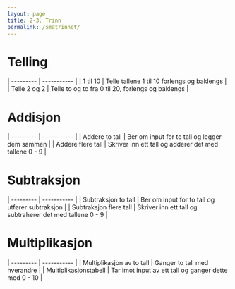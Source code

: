 ```yaml
---
layout: page
title: 2-3. Trinn
permalink: /smatrinnet/
---
```


# Telling

| --------- | ----------- |
| 1 til 10  | Telle tallene 1 til 10 forlengs og baklengs |
| Telle 2 og 2 | Telle to og to fra 0 til 20, forlengs og baklengs |

# Addisjon

| --------- | ----------- |
| Addere to tall  | Ber om input for to tall og legger dem sammen |
| Addere flere tall | Skriver inn ett tall og adderer det med tallene 0 - 9 |

# Subtraksjon

| --------- | ----------- |
| Subtraksjon to tall  | Ber om input for to tall og utfører subtraksjon |
| Subtraksjon flere tall | Skriver inn ett tall og subtraherer det med tallene 0 - 9 |

# Multiplikasjon

| --------- | ----------- |
| Multiplikasjon av to tall  | Ganger to tall med hverandre |
| Multiplikasjonstabell | Tar imot input av ett tall og ganger dette med 0 - 10 |